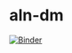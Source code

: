 # aln-dm
[![Binder](https://mybinder.org/badge_logo.svg)](https://mybinder.org/v2/gh/uNouss/aln-dm.git/master)
